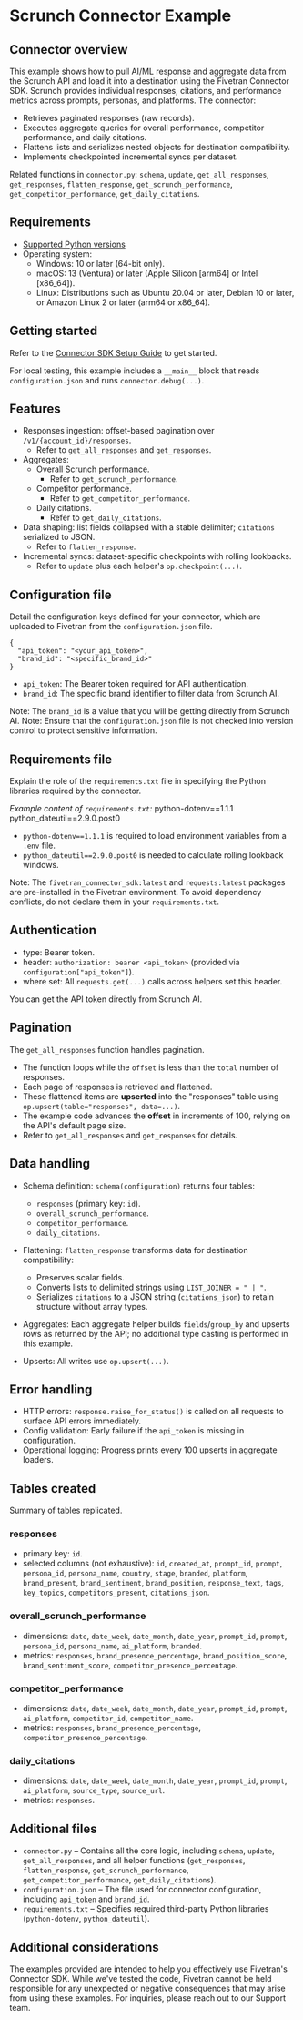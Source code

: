 # Scrunch Connector Example

## Connector overview
This example shows how to pull AI/ML response and aggregate data from the Scrunch API and load it into a destination using the Fivetran Connector SDK. Scrunch provides individual responses, citations, and performance metrics across prompts, personas, and platforms. The connector:
- Retrieves paginated responses (raw records).
- Executes aggregate queries for overall performance, competitor performance, and daily citations.
- Flattens lists and serializes nested objects for destination compatibility.
- Implements checkpointed incremental syncs per dataset.

Related functions in `connector.py`: `schema`, `update`, `get_all_responses`, `get_responses`, `flatten_response`, `get_scrunch_performance`, `get_competitor_performance`, `get_daily_citations`.

## Requirements
- [Supported Python versions](https://github.com/fivetran/fivetran_connector_sdk/blob/main/README.md#requirements) 
- Operating system:
  - Windows: 10 or later (64-bit only).
  - macOS: 13 (Ventura) or later (Apple Silicon [arm64] or Intel [x86_64]).
  - Linux: Distributions such as Ubuntu 20.04 or later, Debian 10 or later, or Amazon Linux 2 or later (arm64 or x86_64).

## Getting started
Refer to the [Connector SDK Setup Guide](https://fivetran.com/docs/connectors/connector-sdk/setup-guide) to get started.

For local testing, this example includes a `__main__` block that reads `configuration.json` and runs `connector.debug(...)`.

## Features
- Responses ingestion: offset-based pagination over `/v1/{account_id}/responses`.
  - Refer to `get_all_responses` and `get_responses`.
- Aggregates:
  - Overall Scrunch performance.
    - Refer to `get_scrunch_performance`.
  - Competitor performance.
    - Refer to `get_competitor_performance`.
  - Daily citations.
    - Refer to `get_daily_citations`.
- Data shaping: list fields collapsed with a stable delimiter; `citations` serialized to JSON.
  - Refer to `flatten_response`.
- Incremental syncs: dataset-specific checkpoints with rolling lookbacks.
  - Refer to `update` plus each helper's `op.checkpoint(...)`.

## Configuration file
Detail the configuration keys defined for your connector, which are uploaded to Fivetran from the `configuration.json` file.
```
{
  "api_token": "<your_api_token>", 
  "brand_id": "<specific_brand_id>"
}
```
- `api_token`: The Bearer token required for API authentication.
- `brand_id`: The specific brand identifier to filter data from Scrunch AI.

Note: The `brand_id` is a value that you will be getting directly from Scrunch AI.
Note: Ensure that the `configuration.json` file is not checked into version control to protect sensitive information.

## Requirements file
Explain the role of the `requirements.txt` file in specifying the Python libraries required by the connector.

*Example content of `requirements.txt`:*
python-dotenv==1.1.1 python_dateutil==2.9.0.post0

- `python-dotenv==1.1.1` is required to load environment variables from a `.env` file.
- `python_dateutil==2.9.0.post0` is needed to calculate rolling lookback windows.

Note: The `fivetran_connector_sdk:latest` and `requests:latest` packages are pre-installed in the Fivetran environment. To avoid dependency conflicts, do not declare them in your `requirements.txt`.

## Authentication
- type: Bearer token.
- header: `authorization: bearer <api_token>` (provided via `configuration["api_token"]`).
- where set: All `requests.get(...)` calls across helpers set this header.

You can get the API token directly from Scrunch AI.

## Pagination
The `get_all_responses` function handles pagination.

- The function loops while the `offset` is less than the `total` number of responses.
- Each page of responses is retrieved and flattened.
- These flattened items are **upserted** into the "responses" table using `op.upsert(table="responses", data=...)`.
- The example code advances the **offset** in increments of 100, relying on the API's default page size.
- Refer to `get_all_responses` and `get_responses` for details.

## Data handling
- Schema definition: `schema(configuration)` returns four tables:
  - `responses` (primary key: `id`).
  - `overall_scrunch_performance`.
  - `competitor_performance`.
  - `daily_citations`.

- Flattening: `flatten_response` transforms data for destination compatibility:
  - Preserves scalar fields.
  - Converts lists to delimited strings using `LIST_JOINER = " | "`.
  - Serializes `citations` to a JSON string (`citations_json`) to retain structure without array types.

- Aggregates: Each aggregate helper builds `fields`/`group_by` and upserts rows as returned by the API; no additional type casting is performed in this example.

- Upserts: All writes use `op.upsert(...)`.

## Error handling
- HTTP errors: `response.raise_for_status()` is called on all requests to surface API errors immediately.
- Config validation: Early failure if the `api_token` is missing in configuration.
- Operational logging: Progress prints every 100 upserts in aggregate loaders.

## Tables created

Summary of tables replicated.

### responses
- primary key: `id`.
- selected columns (not exhaustive): `id`, `created_at`, `prompt_id`, `prompt`, `persona_id`, `persona_name`, `country`, `stage`, `branded`, `platform`, `brand_present`, `brand_sentiment`, `brand_position`, `response_text`, `tags`, `key_topics`, `competitors_present`, `citations_json`.

### overall\_scrunch\_performance
- dimensions: `date`, `date_week`, `date_month`, `date_year`, `prompt_id`, `prompt`, `persona_id`, `persona_name`, `ai_platform`, `branded`.
- metrics: `responses`, `brand_presence_percentage`, `brand_position_score`, `brand_sentiment_score`, `competitor_presence_percentage`.

### competitor\_performance
- dimensions: `date`, `date_week`, `date_month`, `date_year`, `prompt_id`, `prompt`, `ai_platform`, `competitor_id`, `competitor_name`.
- metrics: `responses`, `brand_presence_percentage`, `competitor_presence_percentage`.

### daily\_citations
- dimensions: `date`, `date_week`, `date_month`, `date_year`, `prompt_id`, `prompt`, `ai_platform`, `source_type`, `source_url`.
- metrics: `responses`.

## Additional files
- `connector.py` – Contains all the core logic, including `schema`, `update`, `get_all_responses`, and all helper functions (`get_responses`, `flatten_response`, `get_scrunch_performance`, `get_competitor_performance`, `get_daily_citations`).
- `configuration.json` – The file used for connector configuration, including `api_token` and `brand_id`.
- `requirements.txt` – Specifies required third-party Python libraries (`python-dotenv`, `python_dateutil`).

## Additional considerations
The examples provided are intended to help you effectively use Fivetran's Connector SDK. While we've tested the code, Fivetran cannot be held responsible for any unexpected or negative consequences that may arise from using these examples. For inquiries, please reach out to our Support team.
